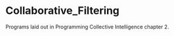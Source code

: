 Collaborative_Filtering
=======================
Programs laid out in Programming Collective Intelligence chapter 2. 
